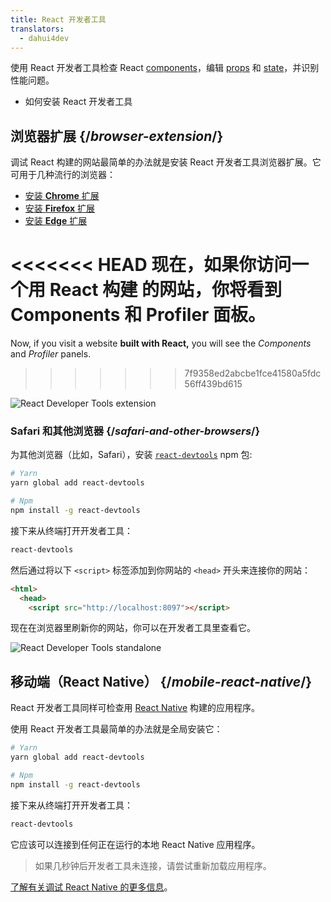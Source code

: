```yaml
---
title: React 开发者工具
translators:
  - dahui4dev
---
```


<Intro>

使用 React 开发者工具检查 React [components](/learn/your-first-component)，编辑 [props](/learn/passing-props-to-a-component) 和 [state](/learn/state-a-components-memory)，并识别性能问题。

</Intro>

<YouWillLearn>

* 如何安装 React 开发者工具

</YouWillLearn>

## 浏览器扩展 {/*browser-extension*/}

调试 React 构建的网站最简单的办法就是安装 React 开发者工具浏览器扩展。它可用于几种流行的浏览器：

* [安装 **Chrome** 扩展](https://chrome.google.com/webstore/detail/react-developer-tools/fmkadmapgofadopljbjfkapdkoienihi?hl=en)
* [安装 **Firefox** 扩展](https://addons.mozilla.org/en-US/firefox/addon/react-devtools/)
* [安装 **Edge** 扩展](https://microsoftedge.microsoft.com/addons/detail/react-developer-tools/gpphkfbcpidddadnkolkpfckpihlkkil)

<<<<<<< HEAD
现在，如果你访问一个用 **React 构建** 的网站，你将看到 **Components** 和 **Profiler** 面板。
=======
Now, if you visit a website **built with React,** you will see the _Components_ and _Profiler_ panels.
>>>>>>> 7f9358ed2abcbe1fce41580a5fdc56ff439bd615

![React Developer Tools extension](/images/docs/react-devtools-extension.png)

### Safari 和其他浏览器 {/*safari-and-other-browsers*/}
为其他浏览器（比如，Safari），安装 [`react-devtools`](https://www.npmjs.com/package/react-devtools) npm 包:
```bash
# Yarn
yarn global add react-devtools

# Npm
npm install -g react-devtools
```

接下来从终端打开开发者工具：
```bash
react-devtools
```

然后通过将以下 `<script>` 标签添加到你网站的 `<head>` 开头来连接你的网站： 
```html {3}
<html>
  <head>
    <script src="http://localhost:8097"></script>
```

现在在浏览器里刷新你的网站，你可以在开发者工具里查看它。

![React Developer Tools standalone](/images/docs/react-devtools-standalone.png)

## 移动端（React Native） {/*mobile-react-native*/}
React 开发者工具同样可检查用 [React Native](https://reactnative.dev/) 构建的应用程序。

使用 React 开发者工具最简单的办法就是全局安装它：
```bash
# Yarn
yarn global add react-devtools

# Npm
npm install -g react-devtools
```

接下来从终端打开开发者工具：
```bash
react-devtools
```

它应该可以连接到任何正在运行的本地 React Native 应用程序。

> 如果几秒钟后开发者工具未连接，请尝试重新加载应用程序。

[了解有关调试 React Native 的更多信息](https://reactnative.dev/docs/debugging)。
